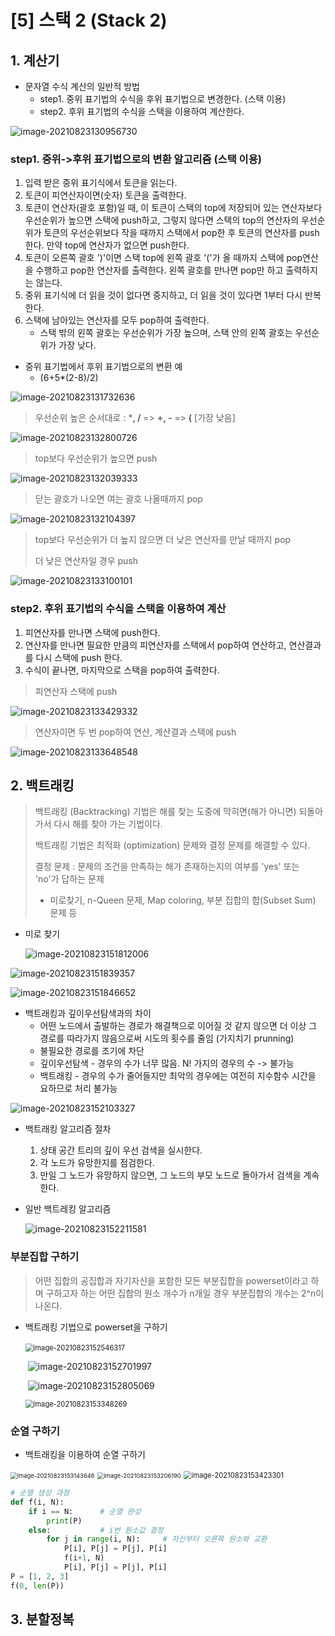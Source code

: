 # [5] 스택 2 (Stack 2)

## 1. 계산기

* 문자열 수식 계산의 일반적 방법
  * step1. 중위 표기법의 수식을 후위 표기법으로 변경한다. (스택 이용)
  * step2. 후위 표기법의 수식을 스택을 이용하여 계산한다.

<img src="md-images/image-20210823130956730.png" alt="image-20210823130956730"  />



### step1. 중위->후위 표기법으로의 변환 알고리즘 (스택 이용)

1. 입력 받은 중위 표기식에서 토큰을 읽는다.
2. 토큰이 피연산자이면(숫자) 토큰을 출력한다.
3. 토큰이 연산자(괄호 포함)일 때, 이 토큰이 스택의 top에 저장되어 있는 연산자보다 우선순위가 높으면 스택에 push하고, 그렇지 않다면 스택의 top의 연산자의 우선순위가 토큰의 우선순위보다 작을 때까지 스택에서 pop한 후 토큰의 연산자를 push한다. 만약 top에 연산자가 없으면 push한다.
4. 토큰이 오른쪽 괄호 ')'이면 스택 top에 왼쪽 괄호 '('가 올 때까지 스택에 pop연산을 수행하고 pop한 연산자를 출력한다. 왼쪽 괄호를 만나면 pop만 하고 출력하지는 않는다.
5. 중위 표기식에 더 읽을 것이 없다면 중지하고, 더 읽을 것이 있다면 1부터 다시 반복한다.
6. 스택에 남아있는 연산자를 모두 pop하여 출력한다.
   * 스택 밖의 왼쪽 괄호는 우선순위가 가장 높으며, 스택 안의 왼쪽 괄호는 우선순위가 가장 낮다.



* 중위 표기법에서 후위 표기법으로의 변환 예
  * (6+5*(2-8)/2)

<img src="md-images/image-20210823131732636.png" alt="image-20210823131732636"  />

> 우선순위 높은 순서대로 : ***, /**  =>  **+, -**  =>  **(**  [가장 낮음]

![image-20210823132800726](md-images/image-20210823132800726.png)

> top보다 우선순위가 높으면 push

![image-20210823132039333](md-images/image-20210823132039333.png)

> 닫는 괄호가 나오면 여는 괄호 나올때까지 pop

![image-20210823132104397](md-images/image-20210823132104397.png)

> top보다 우선순위가 더 높지 않으면 더 낮은 연산자를 만날 때까지 pop
>
> 더 낮은 연산자일 경우 push

![image-20210823133100101](md-images/image-20210823133100101.png)



### step2. 후위 표기법의 수식을 스택을 이용하여 계산

1. 피연산자를 만나면 스택에 push한다.
2. 연산자를 만나면 필요한 만큼의 피연산자를 스택에서 pop하여 연산하고, 연산결과를 다시 스택에 push 한다.
3. 수식이 끝나면, 마지막으로 스택을 pop하여 출력한다.



> 피연산자 스택에 push

![image-20210823133429332](md-images/image-20210823133429332.png)

> 연산자이면 두 번 pop하여 연산, 계산결과 스택에 push

![image-20210823133648548](md-images/image-20210823133648548.png)





## 2. 백트래킹

> 백트래킹 (Backtracking) 기법은 해를 찾는 도중에 막히면(해가 아니면) 되돌아가서 다시 해를 찾아 가는 기법이다.
>
> 백트래킹 기법은 최적화 (optimization) 문제와 결정 문제를 해결할 수 있다.
>
> 결정 문제 : 문제의 조건을 만족하는 해가 존재하는지의 여부를 'yes' 또는 'no'가 답하는 문제
>
> - 미로찾기, n-Queen 문제, Map coloring, 부분 집합의 합(Subset Sum) 문제 등 



* 미로 찾기

  ![image-20210823151812006](md-images/image-20210823151812006.png)

![image-20210823151839357](md-images/image-20210823151839357.png)

![image-20210823151846652](md-images/image-20210823151846652.png)



* 백트래킹과 깊이우선탐색과의 차이
  * 어떤 노드에서 출발하는 경로가 해결책으로 이어질 것 같지 않으면 더 이상 그 경로를 따라가지 않음으로써 시도의 횟수를 줄임 (가지치기 prunning)
  * 불필요한 경로를 조기에 차단
  * 깊이우선탐색 - 경우의 수가 너무 많음. N! 가지의 경우의 수 -> 불가능
  * 백트래킹 - 경우의 수가 줄어들지만 최악의 경우에는 여전히 지수함수 시간을 요하므로 처리 불가능



![image-20210823152103327](md-images/image-20210823152103327.png)

* 백트래킹 알고리즘 절차
  1. 상태 공간 트리의 깊이 우선 검색을 실시한다.
  2. 각 노드가 유망한지를 점검한다.
  3. 만일 그 노드가 유망하지 않으면, 그 노드의 부모 노드로 돌아가서 검색을 계속한다.

* 일반 백트레킹 알고리즘

  ![image-20210823152211581](md-images/image-20210823152211581.png)



### 부분집합 구하기

> 어떤 집합의 공집합과 자기자신을 포함한 모든 부분집합을 powerset이라고 하며 구하고자 하는 어떤 집합의 원소 개수가 n개일 경우 부분집합의 개수는 2^n이 나온다.

* 백트래킹 기법으로 powerset을 구하기

  ​	<img src="md-images/image-20210823152546317.png" alt="image-20210823152546317" style="zoom:80%;" />
  
  ​	![image-20210823152701997](md-images/image-20210823152701997.png)
  
  ​						  ![image-20210823152805069](md-images/image-20210823152805069.png)
  
  <img src="md-images/image-20210823153348269.png" alt="image-20210823153348269" style="zoom:80%;" />



### 순열 구하기

* 백트래킹을 이용하여 순열 구하기

<img src="md-images/image-20210823153143646.png" alt="image-20210823153143646" style="zoom: 67%;" />

<img src="md-images/image-20210823153206190.png" alt="image-20210823153206190" style="zoom: 67%;" />

<img src="md-images/image-20210823153423301.png" alt="image-20210823153423301" style="zoom:80%;" />

```python
# 순열 생성 과정
def f(i, N):
    if i == N:      # 순열 완성
        print(P)
    else:           # i번 원소값 결정
        for j in range(i, N):     # 자신부터 오른쪽 원소와 교환
            P[i], P[j] = P[j], P[i]
            f(i+1, N)
            P[i], P[j] = P[j], P[i]
P = [1, 2, 3]
f(0, len(P))
```





## 3. 분할정복



